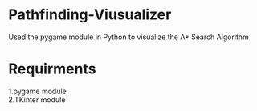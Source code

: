# Pathfinding-Viusualizer
Used the pygame module in Python to visualize the A* Search Algorithm

# Requirments 
1.pygame module<br/>
2.TKinter module
